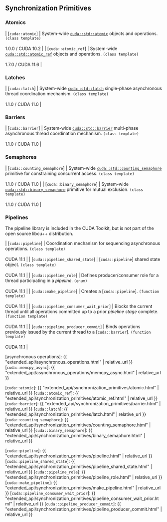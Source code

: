 ## Synchronization Primitives

### Atomics

| [`cuda::atomic`]             | System-wide [`cuda::std::atomic`] objects and operations. `(class template)`                                   <br/><br/> 1.0.0 / CUDA 10.2 |
| [`cuda::atomic_ref`]         | System-wide [`cuda::std::atomic_ref`] objects and operations. `(class template)`                               <br/><br/> 1.7.0 / CUDA 11.6 |

### Latches

| [`cuda::latch`]              | System-wide [`cuda::std::latch`] single-phase asynchronous thread coordination mechanism. `(class template)`   <br/><br/> 1.1.0 / CUDA 11.0 |

### Barriers

| [`cuda::barrier`]            | System-wide [`cuda::std::barrier`] multi-phase asynchronous thread coordination mechanism. `(class template)`  <br/><br/> 1.1.0 / CUDA 11.0 |

### Semaphores

| [`cuda::counting_semaphore`] | System-wide [`cuda::std::counting_semaphore`] primitive for constraining concurrent access. `(class template)` <br/><br/> 1.1.0 / CUDA 11.0 |
| [`cuda::binary_semaphore`]   | System-wide [`cuda::std::binary_semaphore`] primitive for mutual exclusion. `(class template)`                 <br/><br/> 1.1.0 / CUDA 11.0 |

### Pipelines

The pipeline library is included in the CUDA Toolkit, but is not part of the
  open source libcu++ distribution.

| [`cuda::pipeline`]                     | Coordination mechanism for sequencing asynchronous operations. `(class template)`                                       <br/><br/> CUDA 11.1 |
| [`cuda::pipeline_shared_state`]        | [`cuda::pipeline`] shared state object. `(class template)`                                                              <br/><br/> CUDA 11.1 |
| [`cuda::pipeline_role`]                | Defines producer/consumer role for a thread participating in a _pipeline_. `(enum)`                                     <br/><br/> CUDA 11.1 |
| [`cuda::make_pipeline`]                | Creates a [`cuda::pipeline`]. `(function template)`                                                                     <br/><br/> CUDA 11.1 |
| [`cuda::pipeline_consumer_wait_prior`] | Blocks the current thread until all operations committed up to a prior _pipeline stage_ complete. `(function template)` <br/><br/> CUDA 11.1 |
| [`cuda::pipeline_producer_commit`]     | Binds operations previously issued by the current thread to a [`cuda::barrier`]. `(function template)`                  <br/><br/> CUDA 11.1 |


[`cuda::std::atomic`]: https://en.cppreference.com/w/cpp/atomic/atomic
[`cuda::std::atomic_ref`]: https://en.cppreference.com/w/cpp/atomic/atomic_ref
[`cuda::std::barrier`]: https://en.cppreference.com/w/cpp/thread/barrier
[`cuda::std::latch`]: https://en.cppreference.com/w/cpp/thread/latch
[`cuda::std::counting_semaphore`]: https://en.cppreference.com/w/cpp/thread/counting_semaphore
[`cuda::std::binary_semaphore`]: https://en.cppreference.com/w/cpp/thread/binary_semaphore

[asynchronous operations]: {{ "extended_api/asynchronous_operations.html" | relative_url }}
[`cuda::memcpy_async`]: {{ "extended_api/asynchronous_operations/memcpy_async.html" | relative_url }}

[`cuda::atomic`]: {{ "extended_api/synchronization_primitives/atomic.html" | relative_url }}
[`cuda::atomic_ref`]: {{ "extended_api/synchronization_primitives/atomic_ref.html" | relative_url }}
[`cuda::barrier`]: {{ "extended_api/synchronization_primitives/barrier.html" | relative_url }}
[`cuda::latch`]: {{ "extended_api/synchronization_primitives/latch.html" | relative_url }}
[`cuda::counting_semaphore`]: {{ "extended_api/synchronization_primitives/counting_semaphore.html" | relative_url }}
[`cuda::binary_semaphore`]: {{ "extended_api/synchronization_primitives/binary_semaphore.html" | relative_url }}

[`cuda::pipeline`]: {{ "extended_api/synchronization_primitives/pipeline.html" | relative_url }}
[`cuda::pipeline_shared_state`]: {{ "extended_api/synchronization_primitives/pipeline_shared_state.html" | relative_url }}
[`cuda::pipeline_role`]: {{ "extended_api/synchronization_primitives/pipeline_role.html" | relative_url }}
[`cuda::make_pipeline`]: {{ "extended_api/synchronization_primitives/make_pipeline.html" | relative_url }}
[`cuda::pipeline_consumer_wait_prior`]: {{ "extended_api/synchronization_primitives/pipeline_consumer_wait_prior.html" | relative_url }}
[`cuda::pipeline_producer_commit`]: {{ "extended_api/synchronization_primitives/pipeline_producer_commit.html" | relative_url }}
